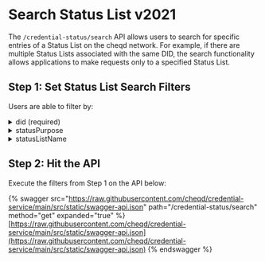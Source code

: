 # Search Status List v2021

The `/credential-status/search` API allows users to search for specific entries of a Status List on the cheqd network. For example, if there are multiple Status Lists associated with the same DID, the search functionality allows applications to make requests only to a specified Status List.&#x20;

## Step 1: Set Status List Search Filters

Users are able to filter by:

<details>

<summary>did (required)</summary>

The is the DID of the publisher of the Status List. The Status List entries will be DID-Linked Resources associated with this DID.

</details>

<details>

<summary>statusPurpose</summary>

The is the type of Status List to be queried. The options are:

* revocation
* suspension

</details>

<details>

<summary>statusListName</summary>

The is the name of the Status List. Alongside the statusPurpose, this will uniquely identify a version of the Status List.

</details>

## Step 2: Hit the API

Execute the filters from Step 1 on the API below:

{% swagger src="https://raw.githubusercontent.com/cheqd/credential-service/main/src/static/swagger-api.json" path="/credential-status/search" method="get" expanded="true" %}
[https://raw.githubusercontent.com/cheqd/credential-service/main/src/static/swagger-api.json](https://raw.githubusercontent.com/cheqd/credential-service/main/src/static/swagger-api.json)
{% endswagger %}
